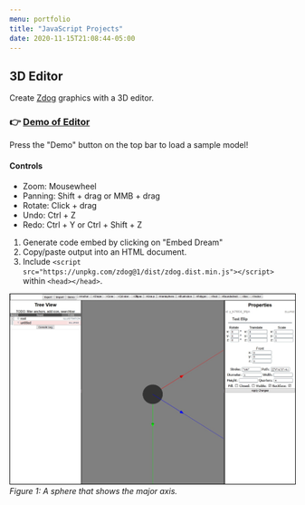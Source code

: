 ```yaml
---
menu: portfolio
title: "JavaScript Projects"
date: 2020-11-15T21:08:44-05:00
---
```


<style>img{border:1px solid black;}</style>

## 3D Editor

Create [Zdog](https://zzz.dog/) graphics with a 3D editor.

### 👉 [Demo of Editor](https://ceruulean.github.io/zdog-scope/)

Press the "Demo" button on the top bar to load a sample model!


#### Controls

- Zoom: Mousewheel
- Panning: Shift + drag or MMB + drag
- Rotate: Click + drag
- Undo: Ctrl + Z
- Redo: Ctrl + Y or Ctrl + Shift + Z

1. Generate code embed by clicking on "Embed Dream"
2. Copy/paste output into an HTML document.
3. Include `<script src="https://unpkg.com/zdog@1/dist/zdog.dist.min.js"></script>` within `<head></head>`.


![WIP 2: organizing the property panel and displaying axes](/portfolio/zdog-scope/wip2.jpg)
_Figure 1: A sphere that shows the major axis._

<!-- 
**Uses these libraries:**

- [Vue](https://zzz.dog/)
- [Split](https://github.com/nathancahill/split/tree/master/packages/split-grid)

**Links**

- [GitHub Repo](https://github.com/ceruulean/zdog-scope)
- [Write-up and explanation](https://github.com/ceruulean/zdog-scope/blob/master/docs/doc_writinglog.md) -->

<!-- 
## Parrot

Another abandoned personal project. Supposed to be a virtual pet, got distracted with design and modeling. Click and drag to rotate.

{{< parrot >}}

**Uses these libraries:**

- [Zdog](https://zzz.dog/)
- [Ola](https://github.com/franciscop/ola/)
- [anime js](https://animejs.com/)

--------------------- -->